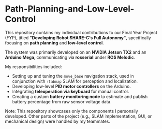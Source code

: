 # Path-Planning-and-Low-Level-Control

This repository contains my individual contributions to our Final Year Project (FYP), titled **"Developing Robot SHARE-C's Full Autonomy"**, specifically focusing on **path planning** and **low-level control**.

The system was primarily developed on an **NVIDIA Jetson TX2** and an **Arduino Mega**, communicating via **rosserial** under **ROS Melodic**.

My responsibilities included:
- Setting up and tuning the `move_base` navigation stack, used in conjunction with `rtabmap` SLAM for perception and localization.
- Developing low-level **PID motor controllers** on the Arduino.
- Integrating **teleoperation via keyboard** for manual control.
- Creating a custom **battery monitoring node** to estimate and publish battery percentage from raw sensor voltage data.

 Note: This repository showcases only the components I personally developed. Other parts of the project (e.g., SLAM implementation, GUI, or mechanical design) were handled by my teammates.

